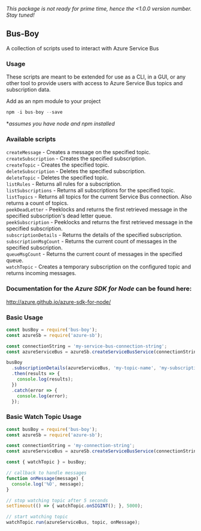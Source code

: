 *This package is not ready for prime time, hence the <1.0.0 version number. Stay tuned!*

## Bus-Boy
A collection of scripts used to interact with Azure Service Bus

### Usage
These scripts are meant to be extended for use as a CLI, in a GUI, or any other tool to provide users
with access to Azure Service Bus topics and subscription data.

Add as an npm module to your project
```js
npm -i bus-boy --save
```
*_assumes you have node and npm installed_

### Available scripts
   `createMessage`        - Creates a message on the specified topic.\
   `createSubscription`   - Creates the specified subscription.\
   `createTopic`          - Creates the specified topic.\
   `deleteSubscription`   - Deletes the specified subscription.\
   `deleteTopic`          - Deletes the specified topic.\
   `listRules`            - Returns all rules for a subscription.\
   `listSubscriptions`    - Returns all subscriptions for the specified topic.\
   `listTopics`           - Returns all topics for the current Service Bus connection. Also returns a count of topics.\
   `peekDeadLetter`       - Peeklocks and returns the first retrieved message in the specified subscription's dead letter queue.\
   `peekSubscription`     - Peeklocks and returns the first retrieved message in the specified subscription.\
   `subscriptionDetails`  - Returns the details of the specified subscription.\
   `subscriptionMsgCount` - Returns the current count of messages in the specified subscription.\
   `queueMsgCount`        - Returns the current count of messages in the specified queue.\
   `watchTopic`           - Creates a temporary subscription on the configured topic and returns incoming messages.

### Documentation for the _Azure SDK for Node_ can be found here:
http://azure.github.io/azure-sdk-for-node/

### Basic Usage
```javascript
const busBoy = require('bus-boy');
const azureSb = require('azure-sb');

const connectionString = 'my-service-bus-connection-string';
const azureServiceBus = azureSb.createServiceBusService(connectionString);

busBoy
  .subscriptionDetails(azureServiceBus, 'my-topic-name', 'my-subscription')
  .then(results => {
    console.log(results);
  })
  .catch(error => {
    console.log(error);
  });
  ```

### Basic Watch Topic Usage
```javascript
const busBoy = require('bus-boy');
const azureSb = require('azure-sb');

const connectionString = 'my-connection-string';
const azureServiceBus = azureSb.createServiceBusService(connectionString);

const { watchTopic } = busBoy;

// callback to handle messages
function onMessage(message) {
  console.log('%O', message);
}

// stop watching topic after 5 seconds
setTimeout(() => { watchTopic.onSIGINT(); }, 5000);

// start watching topic
watchTopic.run(azureServiceBus, topic, onMessage);
```
